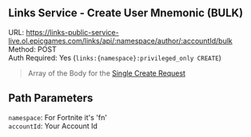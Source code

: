 ## Links Service - Create User Mnemonic (BULK)

URL: https://links-public-service-live.ol.epicgames.com/links/api/:namespace/author/:accountId/bulk \
Method: POST \
Auth Required: Yes (`links:{namespace}:privileged_only CREATE`)

> Array of the Body for the [Single Create Request](CreateMnemonic.md)

## Path Parameters

`namespace`: For Fortnite it's 'fn' <br/>
`accountId`: Your Account Id
